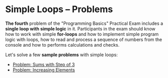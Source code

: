 # Simple Loops – Problems

**The fourth** problem of the "Programming Basics" Practical Exam includes a **single loop with simple logic** in it. Participants in the exam should know how to work with simple **for-loops** and how to implement simple program logic with loops, how to read and process a sequence of numbers from the console and how to performs calculations and checks.

Let's solve a few **sample problems** with simple loops:

* [Problem: Sums with Step of 3](/Content/Chapter-8-1-exam-preparation/simple-loops-problems/simple-loops-problems/problem-sums-with-step-of-3.md)
* [Problem: Increasing Elements ](/Content/Chapter-8-1-exam-preparation/simple-loops-problems/simple-loops-problems/problem-increasing-elements.md)



